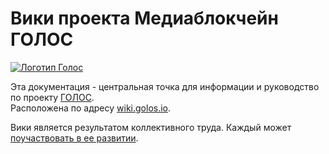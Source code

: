 # Вики проекта Медиаблокчейн ГОЛОС

[![Логотип Голос](https://raw.githubusercontent.com/GolosChain/wiki/master/_images/golos_logo.png)](https://golos.io/)

Эта документация - центральная точка для информации и руководство по проекту [ГОЛОС](https://golos.io/).  
Расположена по адресу [wiki.golos.io](https://wiki.golos.io).

Вики является результатом коллективного труда. Каждый может [поучаствовать в ее развитии](https://github.com/GolosChain/wiki).


